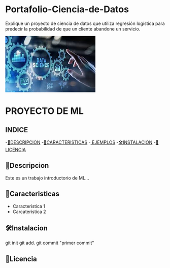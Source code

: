 # Portafolio-Ciencia-de-Datos
Explique un proyecto de ciencia de datos que utiliza regresión logística para predecir la probabilidad de que un cliente abandone un servicio.

[![Ciencia de Datos](images/img1.jpg)](https://www.youtube.com/)


# PROYECTO DE ML
## INDICE

-[📖DESCRIPCION](#-descripcion)
-[🚀CARACTERISTICAS](#-caracteristicas)
-[   EJEMPLOS](#-ejemplos)
-[🛠️INSTALACION](#-instalacion)
-[📝LICENCIA](#-licencia)

## 📖Descripcion
Este es un trabajo introductorio de ML...

## 🚀Caracteristicas
- Caracteristica 1
- Carcateristica 2

## 🛠️Instalacion
git init
git add.
git commit "primer commit"

## 📝Licencia
